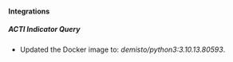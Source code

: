 #### Integrations
##### ACTI Indicator Query
- Updated the Docker image to: *demisto/python3:3.10.13.80593*.
